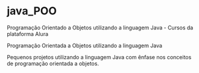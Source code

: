 # java_POO
 Programação Orientado a Objetos utilizando a linguagem Java - Cursos da plataforma Alura
 
Programação Orientada a Objetos utilizando a linguagem Java

Pequenos projetos utilizando a linguagem Java com ênfase nos conceitos de programação orientada a objetos.
